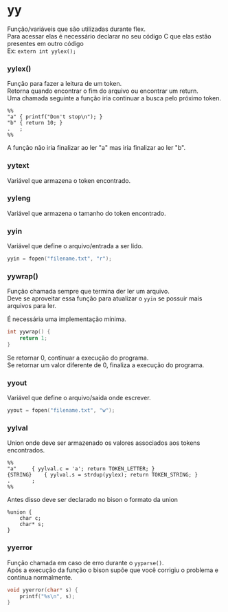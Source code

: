 # yy
Função/variáveis que são utilizadas durante flex.  
Para acessar elas é necessário declarar no seu código C que elas estão presentes em outro código  
Ex: `extern int yylex();`  

### yylex()
Função para fazer a leitura de um token.  
Retorna quando encontrar o fim do arquivo ou encontrar um return.  
Uma chamada seguinte a função iria continuar a busca pelo próximo token.  

```
%%
"a"	{ printf("Don't stop\n"); }
"b"	{ return 10; }
.	;
%%
```
A função não iria finalizar ao ler "a" mas iria finalizar ao ler "b".  

### yytext
Variável que armazena o token encontrado.  

### yyleng
Variável que armazena o tamanho do token encontrado.  

### yyin
Variável que define o arquivo/entrada a ser lido.  

```C
yyin = fopen("filename.txt", "r");
```

### yywrap()
Função chamada sempre que termina der ler um arquivo.  
Deve se aproveitar essa função para atualizar o `yyin` se possuir mais arquivos para ler.  

É necessária uma implementação mínima.  
```C
int yywrap() {
	return 1;
}
```

Se retornar 0, continuar a execução do programa.  
Se retornar um valor diferente de 0, finaliza a execução do programa.  

### yyout
Variável que define o arquivo/saida onde escrever.

```C
yyout = fopen("filename.txt", "w");
```

### yylval
Union onde deve ser armazenado os valores associados aos tokens encontrados.  

```
%%
"a"		{ yylval.c = 'a'; return TOKEN_LETTER; }
{STRING}	{ yylval.s = strdup(yylex); return TOKEN_STRING; }
.		;
%%
```

Antes disso deve ser declarado no bison o formato da union  
```
%union {
	char c;
	char* s;
}
```

### yyerror
Função chamada em caso de erro durante o `yyparse()`.  
Após a execução da função o bison supõe que você corrigiu o problema e continua normalmente.  

```C
void yyerror(char* s) {
	printf("%s\n", s);
}
```
